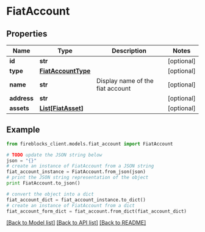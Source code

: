 # FiatAccount


## Properties
Name | Type | Description | Notes
------------ | ------------- | ------------- | -------------
**id** | **str** |  | [optional] 
**type** | [**FiatAccountType**](FiatAccountType.md) |  | [optional] 
**name** | **str** | Display name of the fiat account | [optional] 
**address** | **str** |  | [optional] 
**assets** | [**List[FiatAsset]**](FiatAsset.md) |  | [optional] 

## Example

```python
from fireblocks_client.models.fiat_account import FiatAccount

# TODO update the JSON string below
json = "{}"
# create an instance of FiatAccount from a JSON string
fiat_account_instance = FiatAccount.from_json(json)
# print the JSON string representation of the object
print FiatAccount.to_json()

# convert the object into a dict
fiat_account_dict = fiat_account_instance.to_dict()
# create an instance of FiatAccount from a dict
fiat_account_form_dict = fiat_account.from_dict(fiat_account_dict)
```
[[Back to Model list]](../README.md#documentation-for-models) [[Back to API list]](../README.md#documentation-for-api-endpoints) [[Back to README]](../README.md)


